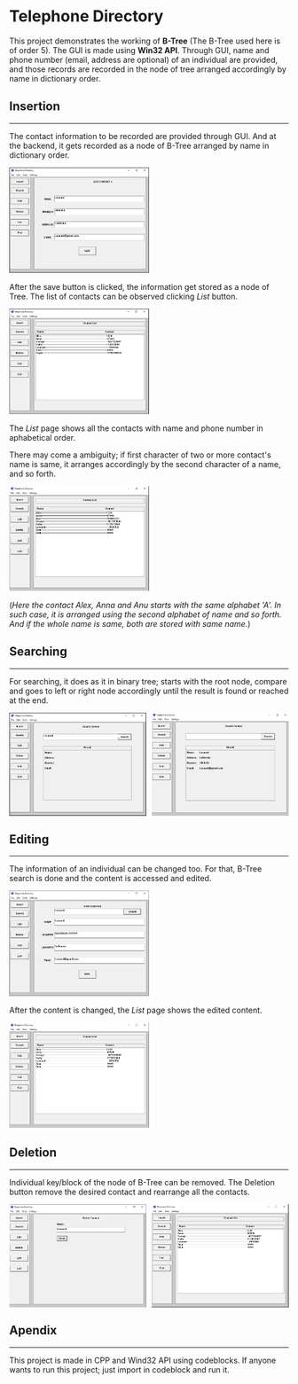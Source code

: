 # Telephone Directory
This project demonstrates the working of **B-Tree** (The B-Tree used here is of order 5). The GUI is made using **Win32 API**. Through GUI, name and phone number (email, address are optional) of an individual are provided, and those records are recorded in the node of tree arranged accordingly by name in dictionary order.

## Insertion
---
The contact information to be recorded are provided through GUI. And at the backend, it gets recorded as a node of B-Tree arranged by name in dictionary order.

<img src="images/insertGUI.png" alt="Insertion page image" width="50%" />

After the save button is clicked, the information get stored as a node of Tree. The list of contacts can be observed clicking *List* button. 

<img src="images/listGUI.png" alt="list of all the contacts" width="50%" />

The *List* page shows all the contacts with name and phone number in aphabetical order.

There may come a ambiguity; if first character of two or more contact's name is same, it arranges accordingly by the second character of a name, and so forth.

<img src="images/ambuigity.png" alt="contacts having same first alphabet in name" width="50%" />

(_Here the contact Alex, Anna and Anu starts with the same alphabet 'A'. In such case, it is arranged using the second alphabet of name and so forth. And if the whole name is same, both are stored with same name._) 

## Searching
---
For searching, it does as it in binary tree; starts with the root node, compare and goes to left or right node accordingly until the result is found or reached at the end.

<p style="display:flex; justify-content: space-between;">
  <img src="images/search1.png" alt="searching" width="49%" />
  <img src="images/search2.png" alt="search result" width="49%" /> 
</p>


## Editing
---
The information of an individual can be changed too. For that, B-Tree search is done and the content is accessed and edited.

<img src="images/edit1.PNG" alt="Searching to edit" width="50%" />

After the content is changed, the *List* page shows the edited content.

<img src="images/edit2.PNG" alt="Edited" width="50%" />


## Deletion
---
Individual key/block of the node of B-Tree can be removed. The Deletion button remove the desired contact and rearrange all the contacts.


<p style="display:flex; justify-content: space-between;">
  <img src="images/delete.png" alt="searching" width="49%" />
  <img src="images/delete2.png" alt="search result" width="49%" /> 
</p>


## Apendix
---
This project is made in CPP and Wind32 API using codeblocks. If anyone wants to run this project; just import in codeblock and run it.

